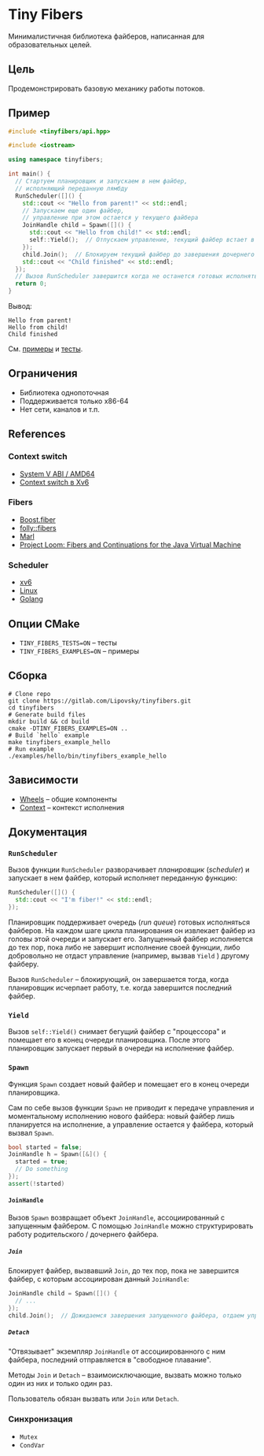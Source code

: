 # Tiny Fibers

Минималистичная библиотека файберов, написанная для образовательных целей.

## Цель

Продемонстрировать базовую механику работы потоков.

## Пример

```cpp
#include <tinyfibers/api.hpp>

#include <iostream>

using namespace tinyfibers;

int main() {
  // Стартуем планировщик и запускаем в нем файбер,
  // исполняющий переданную лямбду
  RunScheduler([]() {
    std::cout << "Hello from parent!" << std::endl;
    // Запускаем еще один файбер,
    // управление при этом остается у текущего файбера
    JoinHandle child = Spawn([]() {
      std::cout << "Hello from child!" << std::endl;
      self::Yield();  // Отпускаем управление, текущий файбер встает в конец очереди планировщика
    });
    child.Join();  // Блокируем текущий файбер до завершения дочернего
    std::cout << "Child finished" << std::endl;
  });
  // Вызов RunScheduler завершится когда не останется готовых исполняться файберов
  return 0;
}
```

Вывод:
```
Hello from parent!
Hello from child!
Child finished
```

См. [примеры](/examples) и [тесты](/tests/fibers.cpp).

## Ограничения 

- Библиотека однопоточная
- Поддерживается только x86-64
- Нет сети, каналов и т.п.

## References

### Context switch

- [System V ABI / AMD64](https://www.uclibc.org/docs/psABI-x86_64.pdf)
- [Context switch в Xv6](https://github.com/mit-pdos/xv6-public/blob/master/swtch.S)

### Fibers

- [Boost.fiber](https://github.com/boostorg/fiber)
- [folly::fibers](https://github.com/facebook/folly/blob/master/folly/fibers/README.md)
- [Marl](https://github.com/google/marl/)  
- [Project Loom: Fibers and Continuations for the Java Virtual Machine](https://cr.openjdk.java.net/~rpressler/loom/Loom-Proposal.html)

### Scheduler

- [xv6](https://github.com/mit-pdos/xv6-public/blob/eeb7b415dbcb12cc362d0783e41c3d1f44066b17/proc.c#L323)
- [Linux](https://github.com/torvalds/linux/blob/291009f656e8eaebbdfd3a8d99f6b190a9ce9deb/kernel/sched/core.c#L4921)
- [Golang](https://golang.org/src/runtime/proc.go)

## Опции CMake

- `TINY_FIBERS_TESTS=ON` – тесты
- `TINY_FIBERS_EXAMPLES=ON` – примеры

## Сборка

```shell
# Clone repo
git clone https://gitlab.com/Lipovsky/tinyfibers.git
cd tinyfibers
# Generate build files
mkdir build && cd build
cmake -DTINY_FIBERS_EXAMPLES=ON ..
# Build `hello` example
make tinyfibers_example_hello
# Run example
./examples/hello/bin/tinyfibers_example_hello
```

## Зависимости

- [Wheels](https://gitlab.com/Lipovsky/wheels) – общие компоненты
- [Context](https://gitlab.com/Lipovsky/context) – контекст исполнения

## Документация

### `RunScheduler`

Вызов функции `RunScheduler` разворачивает _планировщик_ (_scheduler_) и запускает в нем файбер, который исполняет переданную функцию:


```cpp
RunScheduler([]() {
  std::cout << "I'm fiber!" << std::endl;
});
```

Планировщик поддерживает очередь (_run queue_) готовых исполняться файберов. 
На каждом шаге цикла планирования он извлекает файбер из головы этой очереди и запускает его. Запущенный файбер исполняется до тех пор, пока либо не завершит исполнение своей функции, либо добровольно не отдаст управление (например, вызвав `Yield` ) другому файберу.  

Вызов `RunScheduler` – блокирующий, он завершается тогда, когда планировщик исчерпает работу, т.е. когда завершится последний файбер.

### `Yield`

Вызов `self::Yield()` снимает бегущий файбер с "процессора" и помещает его в конец очереди планировщика. После этого планировщик запускает первый в очереди на исполнение файбер.

### `Spawn`

Функция `Spawn` создает новый файбер и помещает его в конец очереди планировщика.

Сам по себе вызов функции `Spawn` не приводит к передаче управления и моментальному исполнению нового файбера: новый файбер лишь планируется на исполнение, а управление остается у файбера, который вызвал `Spawn`.

```cpp
bool started = false;
JoinHandle h = Spawn([&]() {
  started = true;
  // Do something
});
assert(!started)
```

#### `JoinHandle`

Вызов `Spawn` возвращает объект `JoinHandle`, ассоциированный с запущенным файбером. 
С помощью `JoinHandle` можно структурировать работу родительского / дочернего файбера.

##### `Join`

Блокирует файбер, вызвавший `Join`, до тех пор, пока не завершится файбер, с которым ассоциирован данный `JoinHandle`:

```cpp
JoinHandle child = Spawn([]() {
  // ...
});
child.Join();  // Дожидаемся завершения запущенного файбера, отдаем управление
```

##### `Detach`

"Отвязывает" экземпляр `JoinHandle` от ассоциированного с ним файбера, последний отправляется в "свободное плавание".

Методы `Join` и `Detach` – взаимоисключающие, вызвать можно только один из них и только один раз.

Пользователь обязан вызвать или `Join` или `Detach`.

### Синхронизация

- `Mutex` 
- `CondVar`